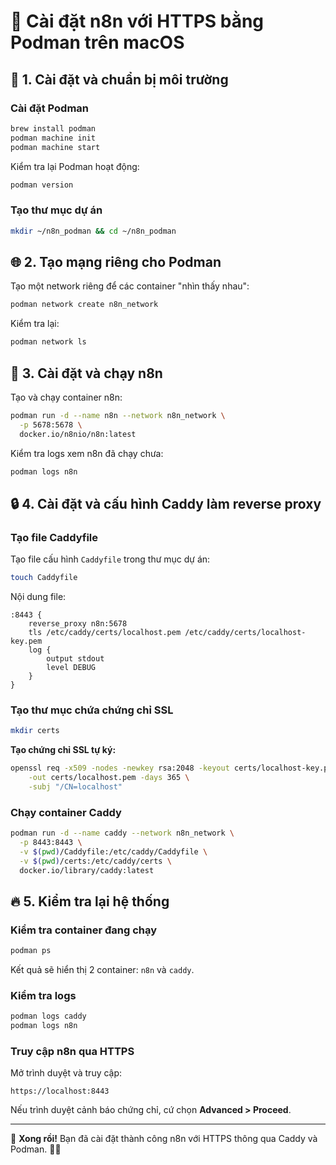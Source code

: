 # 🚀 Cài đặt n8n với HTTPS bằng Podman trên macOS

## 🎯 1. Cài đặt và chuẩn bị môi trường

### Cài đặt Podman

```bash
brew install podman
podman machine init
podman machine start
```

Kiểm tra lại Podman hoạt động:
```bash
podman version
```

### Tạo thư mục dự án

```bash
mkdir ~/n8n_podman && cd ~/n8n_podman
```

## 🌐 2. Tạo mạng riêng cho Podman

Tạo một network riêng để các container "nhìn thấy nhau":

```bash
podman network create n8n_network
```

Kiểm tra lại:
```bash
podman network ls
```

## 🔧 3. Cài đặt và chạy n8n

Tạo và chạy container n8n:

```bash
podman run -d --name n8n --network n8n_network \
  -p 5678:5678 \
  docker.io/n8nio/n8n:latest
```

Kiểm tra logs xem n8n đã chạy chưa:
```bash
podman logs n8n
```

## 🔒 4. Cài đặt và cấu hình Caddy làm reverse proxy

### Tạo file Caddyfile

Tạo file cấu hình `Caddyfile` trong thư mục dự án:

```bash
touch Caddyfile
```

Nội dung file:

```plaintext
:8443 {
    reverse_proxy n8n:5678
    tls /etc/caddy/certs/localhost.pem /etc/caddy/certs/localhost-key.pem
    log {
        output stdout
        level DEBUG
    }
}
```

### Tạo thư mục chứa chứng chỉ SSL

```bash
mkdir certs
```

**Tạo chứng chỉ SSL tự ký:**

```bash
openssl req -x509 -nodes -newkey rsa:2048 -keyout certs/localhost-key.pem \
    -out certs/localhost.pem -days 365 \
    -subj "/CN=localhost"
```

### Chạy container Caddy

```bash
podman run -d --name caddy --network n8n_network \
  -p 8443:8443 \
  -v $(pwd)/Caddyfile:/etc/caddy/Caddyfile \
  -v $(pwd)/certs:/etc/caddy/certs \
  docker.io/library/caddy:latest
```

## 🔥 5. Kiểm tra lại hệ thống

### Kiểm tra container đang chạy

```bash
podman ps
```

Kết quả sẽ hiển thị 2 container: `n8n` và `caddy`.

### Kiểm tra logs

```bash
podman logs caddy
podman logs n8n
```

### Truy cập n8n qua HTTPS

Mở trình duyệt và truy cập:

```plaintext
https://localhost:8443
```

Nếu trình duyệt cảnh báo chứng chỉ, cứ chọn **Advanced > Proceed**.

---

🚀 **Xong rồi!** Bạn đã cài đặt thành công n8n với HTTPS thông qua Caddy và Podman. 🎉✨

